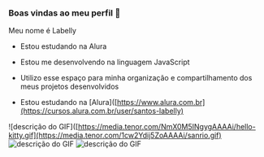 ### Boas vindas ao meu perfil 🩷
Meu nome é Labelly
- Estou estudando na Alura
  
- Estou me desenvolvendo na linguagem JavaScript
  
- Utilizo esse espaço para minha organização e compartilhamento dos meus projetos desenvolvidos
  
- Estou estudando na [Alura]([https://www.alura.com.br](https://cursos.alura.com.br/user/santos-labelly)
  
![descrição do GIF]([https://media.tenor.com/NmX0M5INgygAAAAi/hello-kitty.gif](https://media.tenor.com/1cw2Ydij5ZoAAAAi/sanrio.gif) ![descrição do GIF](https://media.tenor.com/_74LY7XKMqwAAAAi/sanrio-my-melody.gif) ![descrição do GIF](https://media.tenor.com/WKTg5v9yVwAAAAAi/cinnamoroll.gif)
